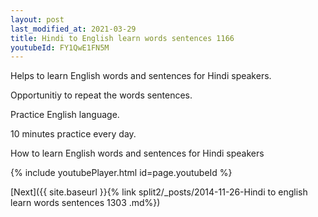 ```yaml
---
layout: post
last_modified_at: 2021-03-29
title: Hindi to English learn words sentences 1166 
youtubeId: FY1QwE1FN5M
---
```

 
 
Helps to learn English words and sentences for Hindi speakers.

Opportunitiy to repeat the words sentences. 

Practice English language. 
 
10 minutes practice every day. 
 
How to learn English words and sentences for Hindi speakers 
 
{% include youtubePlayer.html id=page.youtubeId %}
 
 
[Next]({{ site.baseurl }}{% link  split2/_posts/2014-11-26-Hindi to english learn words sentences 1303 .md%})
 
